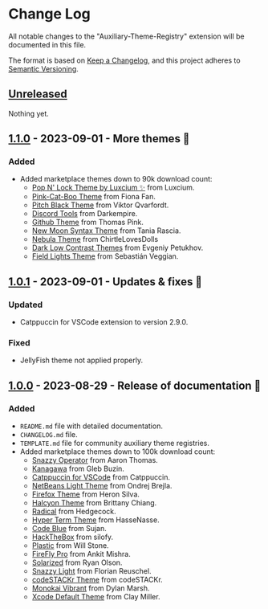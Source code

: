 # Change Log

All notable changes to the "Auxiliary-Theme-Registry" extension will be documented in this file.

The format is based on [Keep a Changelog](https://keepachangelog.com/en/1.0.0/), and this project adheres to [Semantic Versioning](https://semver.org/spec/v2.0.0.html).

## [Unreleased]

Nothing yet.

## [1.1.0] - 2023-09-01 - More themes 🎨

### Added

- Added marketplace themes down to 90k download count:
  - [Pop N' Lock Theme by Luxcium ✨](https://marketplace.visualstudio.com/items?itemName=Luxcium.pop-n-lock-theme-vscode) from Luxcium.
  - [Pink-Cat-Boo Theme](https://marketplace.visualstudio.com/items?itemName=ftsamoyed.theme-pink-cat-boo) from Fiona Fan.
  - [Pitch Black Theme](https://marketplace.visualstudio.com/items?itemName=viktorqvarfordt.vscode-pitch-black-theme) from Viktor Qvarfordt.
  - [Discord Tools](https://marketplace.visualstudio.com/items?itemName=Darkempire78.discord-tools) from Darkempire.
  - [Github Theme](https://marketplace.visualstudio.com/items?itemName=thomaspink.theme-github) from Thomas Pink.
  - [New Moon Syntax Theme](https://marketplace.visualstudio.com/items?itemName=taniarascia.new-moon-vscode) from Tania Rascia.
  - [Nebula Theme](https://marketplace.visualstudio.com/items?itemName=ChirtleLovesDolls.nebula-theme) from ChirtleLovesDolls
  - [Dark Low Contrast Themes](https://marketplace.visualstudio.com/items?itemName=EvgeniyPetukhov.dark-low-contrast) from Evgeniy Petukhov.
  - [Field Lights Theme](https://marketplace.visualstudio.com/items?itemName=sveggiani.vscode-field-lights) from Sebastián Veggian.

## [1.0.1] - 2023-09-01 - Updates & fixes 🔨

### Updated

- Catppuccin for VSCode extension to version 2.9.0.

### Fixed

- JellyFish theme not applied properly.

## [1.0.0] - 2023-08-29 - Release of documentation 📄

### Added

- `README.md` file with detailed documentation.
- `CHANGELOG.md` file.
- `TEMPLATE.md` file for community auxiliary theme registries.
- Added marketplace themes down to 100k download count:
  - [Snazzy Operator](https://marketplace.visualstudio.com/items?itemName=aaronthomas.vscode-snazzy-operator) from Aaron Thomas.
  - [Kanagawa](https://marketplace.visualstudio.com/items?itemName=qufiwefefwoyn.kanagawa) from Gleb Buzin.
  - [Catppuccin for VSCode](https://marketplace.visualstudio.com/items?itemName=Catppuccin.catppuccin-vsc) from Catppuccin.
  - [NetBeans Light Theme](https://marketplace.visualstudio.com/items?itemName=obrejla.netbeans-light-theme) from Ondrej Brejla.
  - [Firefox Theme](https://marketplace.visualstudio.com/items?itemName=Heron.firefox-devtools-theme) from Heron Silva.
  - [Halcyon Theme](https://marketplace.visualstudio.com/items?itemName=brittanychiang.halcyon-vscode) from Brittany Chiang.
  - [Radical](https://marketplace.visualstudio.com/items?itemName=dhedgecock.radical-vscode) from Hedgecock.
  - [Hyper Term Theme](https://marketplace.visualstudio.com/items?itemName=hsnazar.hyper-term-theme) from HasseNasse.
  - [Code Blue](https://marketplace.visualstudio.com/items?itemName=Sujan.code-blue) from Sujan.
  - [HackTheBox](https://marketplace.visualstudio.com/items?itemName=silofy.hackthebox) from silofy.
  - [Plastic](https://marketplace.visualstudio.com/items?itemName=will-stone.plastic) from Will Stone.
  - [FireFly Pro](https://marketplace.visualstudio.com/items?itemName=ankitcode.firefly) from Ankit Mishra.
  - [Solarized](https://marketplace.visualstudio.com/items?itemName=ryanolsonx.solarized) from Ryan Olson.
  - [Snazzy Light](https://marketplace.visualstudio.com/items?itemName=loilo.snazzy-light) from Florian Reuschel.
  - [codeSTACKr Theme](https://marketplace.visualstudio.com/items?itemName=codestackr.codestackr-theme) from codeSTACKr.
  - [Monokai Vibrant](https://marketplace.visualstudio.com/items?itemName=s3gf4ult.monokai-vibrant) from Dylan Marsh.
  - [Xcode Default Theme](https://marketplace.visualstudio.com/items?itemName=smockle.xcode-default-theme) from Clay Miller.

[unreleased]: https://github.com/Codemos-Inc/auxiliary-theme-registry/compare/v1.1.0...HEAD
[1.1.0]: https://github.com/Codemos-Inc/auxiliary-theme-registry/compare/v1.0.1...v1.1.0
[1.0.1]: https://github.com/Codemos-Inc/auxiliary-theme-registry/compare/v1.0.0...v1.0.1
[1.0.0]: https://github.com/Codemos-Inc/auxiliary-theme-registry/releases/tag/v1.0.0
